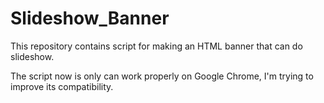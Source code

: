 # Slideshow_Banner
This repository contains script for making an HTML banner that can do slideshow.

The script now is only can work properly on Google Chrome, I'm trying to improve its compatibility.
